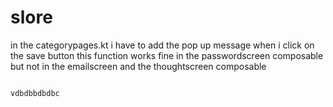 ﻿# slore
in the categorypages.kt i have to add the pop up message when i click on the save button this function works fine in the passwordscreen composable 
but not in the emailscreen and the thoughtscreen composable
```kotlin

vdbdbbdbdbc
